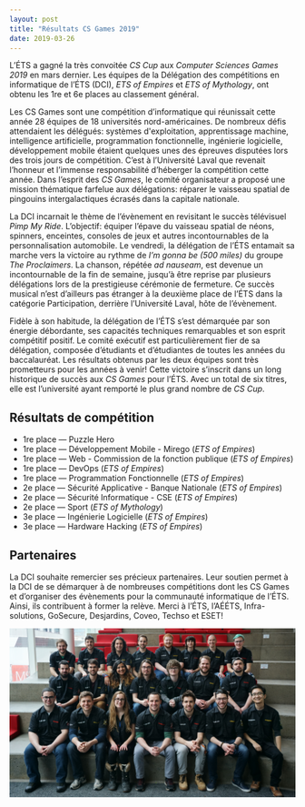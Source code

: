 ```yaml
---
layout: post
title: "Résultats CS Games 2019"
date: 2019-03-26
---
```


L’ÉTS a gagné la très convoitée *CS Cup* aux *Computer Sciences Games 2019* en mars dernier. Les équipes de la Délégation des compétitions en informatique de l’ÉTS (DCI), *ETS of Empires* et *ETS of Mythology*, ont obtenu les 1re et 6e places au classement général.

Les CS Games sont une compétition d’informatique qui réunissait cette année 28 équipes de 18 universités nord-américaines. De nombreux défis attendaient les délégués: systèmes d'exploitation, apprentissage machine, intelligence artificielle, programmation fonctionnelle, ingénierie logicielle, développement mobile étaient quelques unes des épreuves disputées lors des trois jours de compétition. C’est à l’Université Laval que revenait l’honneur et l’immense responsabilité d’héberger la compétition cette année. Dans l’esprit des *CS Games*, le comité organisateur a proposé une mission thématique farfelue aux délégations: réparer le vaisseau spatial de pingouins intergalactiques écrasés dans la capitale nationale. 

La DCI incarnait le thème de l’évènement en revisitant le succès télévisuel *Pimp My Ride*. L’objectif: équiper l’épave du vaisseau spatial de néons, spinners, enceintes, consoles de jeux et autres incontournables de la personnalisation automobile. Le vendredi, la délégation de l’ÉTS entamait sa marche vers la victoire au rythme de *I’m gonna be (500 miles)* du groupe *The Proclaimers*. La chanson, répétée *ad nauseam*, est devenue un incontournable de la fin de semaine, jusqu’à être reprise par plusieurs délégations lors de la prestigieuse cérémonie de fermeture. Ce succès musical n’est d’ailleurs pas étranger à la deuxième place de l’ÉTS dans la catégorie Participation, derrière l’Université Laval, hôte de l’évènement. 

Fidèle à son habitude, la délégation de l’ÉTS s’est démarquée par son énergie débordante, ses capacités techniques remarquables et son esprit compétitif positif. Le comité exécutif est particulièrement fier de sa délégation, composée d’étudiants et d’étudiantes de toutes les années du baccalauréat. Les résultats obtenus par les deux équipes sont très prometteurs pour les années à venir! Cette victoire s’inscrit dans un long historique de succès aux *CS Games* pour l’ÉTS. Avec un total de six titres, elle est l’université ayant remporté le plus grand nombre de *CS Cup*. 


## Résultats de compétition

* 1re place — Puzzle Hero
* 1re place — Développement Mobile - Mirego (*ETS of Empires*)
* 1re place — Web - Commission de la fonction publique (*ETS of Empires*)
* 1re place — DevOps (*ETS of Empires*)
* 1re place — Programmation Fonctionnelle (*ETS of Empires*)
* 2e place — Sécurité Applicative - Banque Nationale (*ETS of Empires*)
* 2e place — Sécurité Informatique - CSE (*ETS of Empires*)
* 2e place — Sport (*ETS of Mythology*)
* 3e place — Ingénierie Logicielle (*ETS of Empires*)
* 3e place — Hardware Hacking (*ETS of Empires*)

## Partenaires
La DCI souhaite remercier ses précieux partenaires. Leur soutien permet à la DCI de se démarquer à de nombreuses compétitions dont les CS Games et d’organiser des évènements pour la communauté informatique de l’ÉTS. Ainsi, ils contribuent à former la relève. Merci à l’ÉTS, l’AÉÉTS, Infra-solutions, GoSecure, Desjardins, Coveo, Techso et ESET! 


![Délégation CS Games 2019](/img/news/cs_games_2019_dele.jpg)
